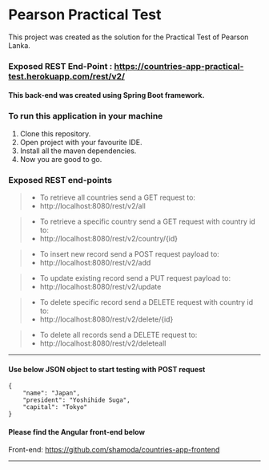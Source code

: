# Pearson Practical Test

This project was created as the solution for the Practical Test of Pearson Lanka.

### Exposed REST End-Point : https://countries-app-practical-test.herokuapp.com/rest/v2/

#### This back-end was created using Spring Boot framework.

### To run this application in your machine

1. Clone this repository.
2. Open project with your favourite IDE.
3. Install all the maven dependencies.
4. Now you are good to go.

### Exposed REST end-points
> - To retrieve all countries send a GET request to:
> - http://localhost:8080/rest/v2/all

> - To retrieve a specific country send a GET request with country id to:
> - http://localhost:8080/rest/v2/country/{id}

> - To insert new record send a POST request payload to:
> - http://localhost:8080/rest/v2/add

> - To update existing record send a PUT request payload to:
> - http://localhost:8080/rest/v2/update

> - To delete specific record send a DELETE request with country id to:
> - http://localhost:8080/rest/v2/delete/{id}

> - To delete all records send a DELETE request to:
> - http://localhost:8080/rest/v2/deleteall

---

#### Use below JSON object to start testing with POST request
```
{
    "name": "Japan",
    "president": "Yoshihide Suga",
    "capital": "Tokyo"
}
```

#### Please find the Angular front-end below
Front-end: https://github.com/shamoda/countries-app-frontend

---
